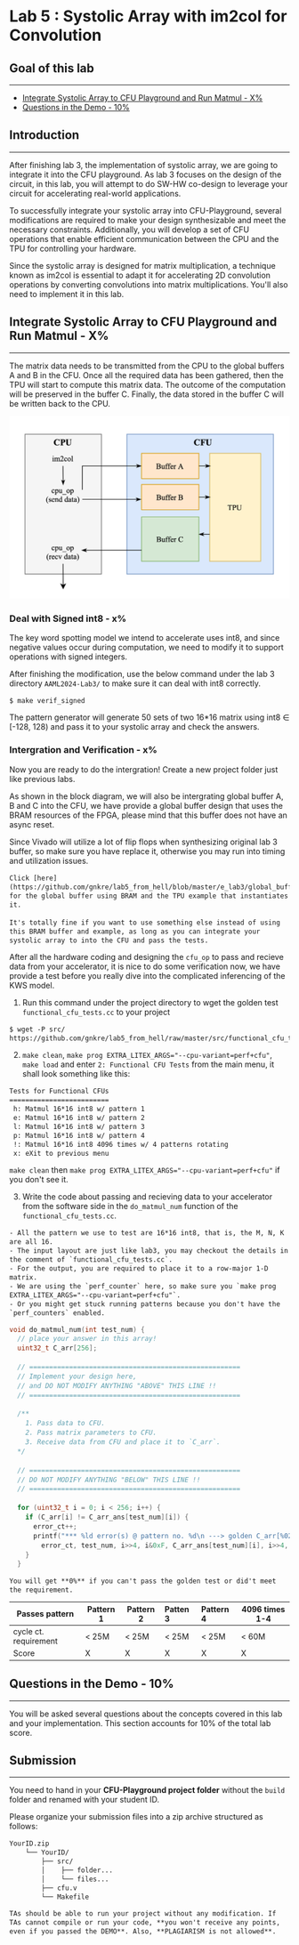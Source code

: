# Lab 5 : Systolic Array with im2col for Convolution

## Goal of this lab
---
- [Integrate Systolic Array to CFU Playground and Run Matmul - X%](#integrate-systolic-array-to-cfu-playground-and-run-matmul-x)
- [Questions in the Demo - 10%](#questions-in-the-demo-10)

## Introduction
---
After finishing lab 3, the implementation of systolic array, we are going to integrate it into the CFU playground. As lab 3 focuses on the design of the circuit, in this lab, you will attempt to do SW-HW co-design to leverage your circuit for accelerating real-world applications.

To successfully integrate your systolic array into CFU-Playground, several modifications are required to make your design synthesizable and meet the necessary constraints. Additionally, you will develop a set of CFU operations that enable efficient communication between the CPU and the TPU for controlling your hardware.

Since the systolic array is designed for matrix multiplication, a technique known as im2col is essential to adapt it for accelerating 2D convolution operations by converting convolutions into matrix multiplications. You'll also need to implement it in this lab.

## Integrate Systolic Array to CFU Playground and Run Matmul - X%
---

The matrix data needs to be transmitted from the CPU to the global buffers A and B in the CFU. Once all the required data has been gathered, then the TPU will start to compute this matrix data. The outcome of the computation will be preserved in the buffer C. Finally, the data stored in the buffer C will be written back to the CPU.

<img src="images/lab5/block_diagram.png" width="600px">

### Deal with Signed int8 - x%

The key word spotting model we intend to accelerate uses int8, and since negative values occur during computation, we need to modify it to support operations with signed integers.

After finishing the modification, use the below command under the lab 3 directory `AAML2024-Lab3/` to make sure it can deal with int8 correctly.
```
$ make verif_signed
```
The pattern generator will generate 50 sets of two 16*16 matrix using int8 ∈ [-128, 128) and pass it to your systolic array and check the answers.


### Intergration and Verification - x%

Now you are ready to do the intergration! Create a new project folder just like previous labs.

As shown in the block diagram, we will also be intergrating global buffer A, B and C into the CFU, we have provide a global buffer design that uses the BRAM resources of the FPGA, please mind that this buffer does not have an async reset.

Since Vivado will utilize a lot of flip flops when synthesizing original lab 3 buffer, so make sure you have replace it, otherwise you may run into timing and utilization issues.
```{important}
Click [here](https://github.com/gnkre/lab5_from_hell/blob/master/e_lab3/global_buffer.v) for the global buffer using BRAM and the TPU example that instantiates it.

It's totally fine if you want to use something else instead of using this BRAM buffer and example, as long as you can integrate your systolic array to into the CFU and pass the tests.
```

After all the hardware coding and designing the `cfu_op` to pass and recieve data from your accelerator, it is nice to do some verification now, we have provide a test before you really dive into the complicated inferencing of the KWS model.

1. Run this command under the project directory to wget the golden test `functional_cfu_tests.cc` to your project
```
$ wget -P src/ https://github.com/gnkre/lab5_from_hell/raw/master/src/functional_cfu_tests.cc
```

2. `make clean`, `make prog EXTRA_LITEX_ARGS="--cpu-variant=perf+cfu"`, `make load` and enter `2: Functional CFU Tests` from the main menu, it shall look something like this:

```
Tests for Functional CFUs
=========================
 h: Matmul 16*16 int8 w/ pattern 1
 e: Matmul 16*16 int8 w/ pattern 2
 l: Matmul 16*16 int8 w/ pattern 3
 p: Matmul 16*16 int8 w/ pattern 4
 !: Matmul 16*16 int8 4096 times w/ 4 patterns rotating
 x: eXit to previous menu
```
`make clean` then `make prog EXTRA_LITEX_ARGS="--cpu-variant=perf+cfu"` if you don't see it.

3. Write the code about passing and recieving data to your accelerator from the software side in the `do_matmul_num` function of the `functional_cfu_tests.cc`.
```{important}
- All the pattern we use to test are 16*16 int8, that is, the M, N, K are all 16.
- The input layout are just like lab3, you may checkout the details in the comment of `functional_cfu_tests.cc`.
- For the output, you are required to place it to a row-major 1-D matrix.
- We are using the `perf_counter` here, so make sure you `make prog EXTRA_LITEX_ARGS="--cpu-variant=perf+cfu"`.
- Or you might get stuck running patterns because you don't have the `perf_counters` enabled.
```

```c
void do_matmul_num(int test_num) {
  // place your answer in this array!
  uint32_t C_arr[256];

  // =====================================================
  // Implement your design here, 
  // and DO NOT MODIFY ANYTHING "ABOVE" THIS LINE !!
  // ===================================================== 

  /**
    1. Pass data to CFU.
    2. Pass matrix parameters to CFU.
    3. Receive data from CFU and place it to `C_arr`.
  */ 

  // =====================================================
  // DO NOT MODIFY ANYTHING "BELOW" THIS LINE !!
  // =====================================================

  for (uint32_t i = 0; i < 256; i++) {
    if (C_arr[i] != C_arr_ans[test_num][i]) {
      error_ct++;
      printf("*** %ld error(s) @ pattern no. %d\n ---> golden C_arr[%02ld][%02ld] = %08lX, your C_arr[%02ld][%02ld] = %08lX\n", 
        error_ct, test_num, i>>4, i&0xF, C_arr_ans[test_num][i], i>>4, i&0xF, C_arr[i]);
    }
  }
```
```{important} 
You will get **0%** if you can't pass the golden test or did't meet the requirement.
```

| Passes pattern       | Pattern 1 | Pattern 2 | Patten 3 | Pattern 4 | 4096 times 1-4|
| -------------------  | --------- | --------- |:-------- |:--------- | ------------- |
| cycle ct. requirement|  < 25M    | < 25M     |  < 25M   |  < 25M    |  < 60M        |
| Score                |         X |         X |        X |         X |             X |


## Questions in the Demo - 10%
---
You will be asked several questions about the concepts covered in this lab and your implementation. This section accounts for 10% of the total lab score.


## Submission
---
You need to hand in your **CFU-Playground project folder** without the `build` folder and renamed with your student ID. 

Please organize your submission files into a zip archive structured as follows:
```
YourID.zip
    └── YourID/
        ├── src/
        │    ├── folder... 
        │    └── files...
        ├── cfu.v
        └── Makefile
```

```{important}
TAs should be able to run your project without any modification. If TAs cannot compile or run your code, **you won't receive any points, even if you passed the DEMO**. Also, **PLAGIARISM is not allowed**.
```
